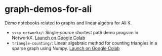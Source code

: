 # graph-demos-for-ali

Demo notebooks related to graphs and linear algebra for Ali K.

* `sssp-networkx/`: Single-source shortest path demo program in NetworkX. [Launch on Google Colab](https://colab.research.google.com/github/rvuduc/graph-demos-for-ali/blob/master/sssp-networkx/sssp-network.ipynb)
* `triangle-counting/`: Linear algebraic method for counting triangles in a sparse graph using Numpy. [Launch on Google Colab](https://colab.research.google.com/github/rvuduc/graph-demos-for-ali/blob/master/triangle-counting/triangle-counting.ipynb)

